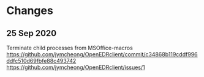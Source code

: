 # Changes

## 25 Sep 2020
Terminate child processes from MSOffice-macros https://github.com/jymcheong/OpenEDRclient/commit/c34868b119cddf996ddfc510d69fbfe88c493742 https://github.com/jymcheong/OpenEDRclient/issues/1
